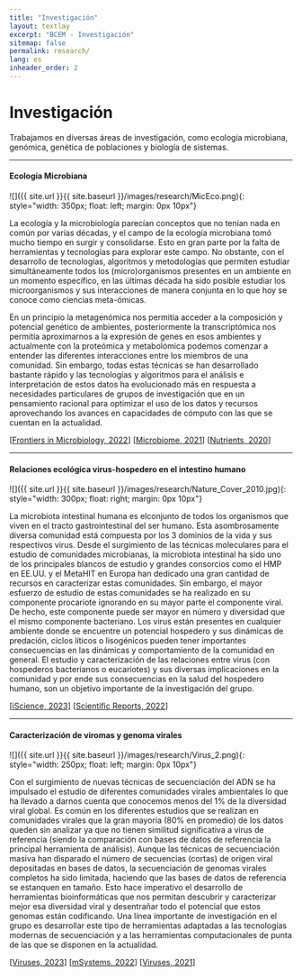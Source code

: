 ```yaml
---
title: "Investigación"
layout: textlay
excerpt: "BCEM - Investigación"
sitemap: false
permalink: research/
lang: es
inheader_order: 2
---
```


# Investigación

<!-- <em>"Simplicity is the greatest form of sophistication"</em>  -->
Trabajamos en diversas áreas de investigación, como ecología microbiana, genómica, genética de poblaciones y biología de sistemas.

---
#### **Ecología Microbiana**
![]({{ site.url }}{{ site.baseurl }}/images/research/MicEco.png){: style="width: 350px; float: left; margin: 0px  10px"}

La ecología y la microbiología parecían conceptos que no tenían nada en común por varias décadas, y el campo de la ecología microbiana tomó mucho tiempo en surgir y consolidarse. Esto en gran parte por la falta de herramientas y tecnologías para explorar este campo. No obstante, con el desarrollo de tecnologías, algoritmos y metodologías que permiten estudiar simultáneamente todos los (micro)organismos presentes en un ambiente en un momento específico, en las últimas década ha sido posible estudiar los microorganismos y sus interacciones de manera conjunta en lo que hoy se conoce como ciencias meta-ómicas.

En un principio la metagenómica nos permitía acceder a la composición y potencial genético de ambientes, posteriormente la transcriptómica nos permitía aproximarnos a la expresión de genes en esos ambientes y actualmente con la proteómica y metabolómica podemos comenzar a entender las diferentes interacciones entre los miembros de una comunidad. Sin embargo, todas estas técnicas se han desarrollado bastante rápido y las tecnologías y algoritmos para el análisis e interpretación de estos datos ha evolucionado más en respuesta a necesidades particulares de grupos de investigación que en un pensamiento racional para optimizar el uso de los datos y recursos aprovechando los avances en capacidades de cómputo con las que se cuentan en la actualidad.

[[Frontiers in Microbiology, 2022](https://www.frontiersin.org/articles/10.3389/fmicb.2022.813002/full)]
[[Microbiome, 2021](https://link.springer.com/article/10.1186/s40168-021-01043-8)]
[[Nutrients, 2020](https://www.mdpi.com/2072-6643/12/10/2938)]
  
---

#### **Relaciones ecológica virus-hospedero en el intestino humano**
![]({{ site.url }}{{ site.baseurl }}/images/research/Nature_Cover_2010.jpg){: style="width: 300px; float: right; margin: 0px  10px"}

La microbiota intestinal humana es elconjunto de todos los organismos que viven en el tracto gastrointestinal del ser humano. Esta asombrosamente diversa comunidad está compuesta por los 3 dominios de la vida y sus respectivos virus. Desde el surgimiento de las técnicas moleculares para el estudio de comunidades microbianas, la microbiota intestinal ha sido uno de los principales blancos de estudio y grandes consorcios como el HMP en EE.UU. y el MetaHIT en Europa han dedicado una gran cantidad de recursos en caracterizar estas comunidades. Sin embargo, el mayor esfuerzo de estudio de estas comunidades se ha realizado en su componente procariote ignorando en su mayor parte el componente viral. De hecho, este componente puede ser mayor en número y diversidad que el mismo componente bacteriano. Los virus están presentes en cualquier ambiente donde se encuentre un potencial hospedero y sus dinámicas de predación, ciclos líticos o lisogénicos pueden tener importantes consecuencias en las dinámicas y comportamiento de la comunidad en general. El estudio y caracterización de las relaciones entre virus (con hospederos bacterianos o eucariotes) y sus diversas implicaciones en la comunidad y por ende sus consecuencias en la salud del hospedero humano, son un objetivo importante de la investigación del grupo.

[[iScience, 2023](https://www.cell.com/iscience/fulltext/S2589-0042(23)00084-6?_returnURL=https%3A%2F%2Flinkinghub.elsevier.com%2Fretrieve%2Fpii%2FS2589004223000846%3Fshowall%3Dtrue)]
[[Scientific Reports, 2022](https://www.nature.com/articles/s41598-021-04679-6)]

---

#### **Caracterización de viromas y genoma virales**
![]({{ site.url }}{{ site.baseurl }}/images/research/Virus_2.png){: style="width: 250px; float: left; margin: 0px  10px"}

Con el surgimiento de nuevas técnicas de secuenciación del ADN se ha impulsado el estudio de diferentes comunidades virales ambientales lo que ha llevado a darnos cuenta que conocemos menos del 1% de la diversidad viral global. Es común en los diferentes estudios que se realizan en comunidades virales que la gran mayoría (80% en promedio) de los datos queden sin analizar ya que no tienen similitud significativa a virus de referencia (siendo la comparación con bases de datos de referencia la principal herramienta de análisis). Aunque las técnicas de secuenciación masiva han disparado el número de secuencias (cortas) de origen viral depositadas en bases de datos, la secuenciación de genomas virales completos ha sido limitada, haciendo que las bases de datos de referencia se estanquen en tamaño. Esto hace imperativo el desarrollo de herramientas bioinformáticas que nos permitan descubrir y caracterizar mejor esa diversidad viral y desentrañar todo el potencial que estos genomas están codificando. Una línea importante de investigación en el grupo es desarrollar este tipo de herramientas adaptadas a las tecnologías modernas de secuenciación y a las herramientas computacionales de punta de las que se disponen en la actualidad.

[[Viruses, 2023](https://www.mdpi.com/1999-4915/15/2/519)]
[[mSystems, 2022](https://journals.asm.org/doi/full/10.1128/msystems.00326-22)]
[[Viruses, 2021](https://www.mdpi.com/1999-4915/13/6/1164)]

<!-- <div style="text-align: justify">

{% for reas in site.data.research %}
{% unless reas.past %}
<br>
  <b>{{ reas.title }}</b> 
   {% if reas.with %}<br><em>Mainly with:  {{ reas.with }} </em> {% endif %}<br>
    {{ reas.description }}
{% endunless %}
 
{% endfor %}

<br> -->

<!-- ### Still in the back of my mind -->

<!-- {% for reas in site.data.research %}
{% if reas.past %}
<br>
  <b>{{ reas.title }}</b> 
   {% if reas.with %}<br><em>Mainly with:  {{ reas.with }} </em> {% endif %}<br>
    {{ reas.description }}
{% endif %}
 
{% endfor %}

<br>
</div> -->